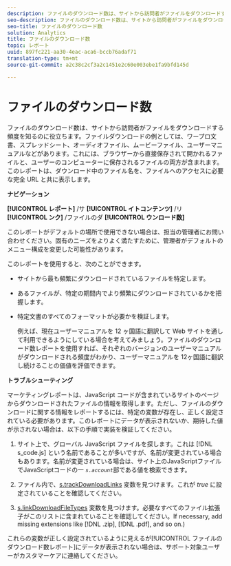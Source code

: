 ```yaml
---
description: ファイルのダウンロード数は、サイトから訪問者がファイルをダウンロードする頻度を知るのに役立ちます。ファイルダウンロードの例としては、ワープロ文書、スプレッドシート、オーディオファイル、ムービーファイル、ユーザーマニュアルなどがあります。これには、ブラウザーから直接保存されて開かれるファイルと、ユーザーのコンピューターに保存されるファイルの両方が含まれます。このレポートは、ダウンロード中のファイル名を、ファイルへのアクセスに必要な完全 URL と共に表示します。
seo-description: ファイルのダウンロード数は、サイトから訪問者がファイルをダウンロードする頻度を知るのに役立ちます。ファイルダウンロードの例としては、ワープロ文書、スプレッドシート、オーディオファイル、ムービーファイル、ユーザーマニュアルなどがあります。これには、ブラウザーから直接保存されて開かれるファイルと、ユーザーのコンピューターに保存されるファイルの両方が含まれます。このレポートは、ダウンロード中のファイル名を、ファイルへのアクセスに必要な完全 URL と共に表示します。
seo-title: ファイルのダウンロード数
solution: Analytics
title: ファイルのダウンロード数
topic: レポート
uuid: 897fc221-aa30-4eac-aca6-bccb76adaf71
translation-type: tm+mt
source-git-commit: a2c38c2cf3a2c1451e2c60e003ebe1fa9bfd145d

---
```



# ファイルのダウンロード数

ファイルのダウンロード数は、サイトから訪問者がファイルをダウンロードする頻度を知るのに役立ちます。ファイルダウンロードの例としては、ワープロ文書、スプレッドシート、オーディオファイル、ムービーファイル、ユーザーマニュアルなどがあります。これには、ブラウザーから直接保存されて開かれるファイルと、ユーザーのコンピューターに保存されるファイルの両方が含まれます。このレポートは、ダウンロード中のファイル名を、ファイルへのアクセスに必要な完全 URL と共に表示します。

**ナビゲーション**

**[!UICONTROL レポート]** /サ **[!UICONTROL イトコンテンツ]** /リ **[!UICONTROL ンク]** /ファイルのダ **[!UICONTROL ウンロード数]**

このレポートがデフォルトの場所で使用できない場合は、担当の管理者にお問い合わせください。固有のニーズをよりよく満たすために、管理者がデフォルトのメニュー構成を変更した可能性があります。

このレポートを使用すると、次のことができます。

* サイトから最も頻繁にダウンロードされているファイルを特定します。
* あるファイルが、特定の期間内でより頻繁にダウンロードされているかを把握します。
* 特定文書のすべてのフォーマットが必要かを検証します。

   例えば、現在ユーザーマニュアルを 12 ヶ国語に翻訳して Web サイトを通して利用できるようにしている場合を考えてみましょう。ファイルのダウンロード数レポートを使用すれば、それぞれのバージョンのユーザーマニュアルがダウンロードされる頻度がわかり、ユーザーマニュアルを 12ヶ国語に翻訳し続けることの価値を評価できます。

**トラブルシューティング**

マーケティングレポートは、JavaScript コードが含まれているサイトのページからダウンロードされたファイルの情報を取得します。ただし、ファイルのダウンロードに関する情報をレポートするには、特定の変数が存在し、正しく設定されている必要があります。このレポートにデータが表示されないか、期待した値が示されない場合は、以下の手順で実装を検証してください。

1. サイト上で、グローバル JavaScript ファイルを探します。これは [!DNL s_code.js] という名前であることが多いですが、名前が変更されている場合もあります。名前が変更されている場合は、サイト上のJavaScriptファイルでJavaScriptコードの一 *`s.account`*&#x200B;部である値を検索できます。

1. ファイル内で、[s.trackDownloadLinks](https://marketing.adobe.com/resources/help/en_US/sc/implement/c_trackdownllinks.html) 変数を見つけます。これが *true* に設定されていることを確認してください。

1. [s.linkDownloadFileTypes](https://marketing.adobe.com/resources/help/en_US/sc/implement/c_linkdownfiletypes.html) 変数を見つけます。必要なすべてのファイル拡張子がこのリストに含まれていることを確認してください。If necessary, add missing extensions like [!DNL .zip], [!DNL .pdf], and so on.)

これらの変数が正しく設定されているように見えるが[!UICONTROL ファイルのダウンロード数レポート]にデータが表示されない場合は、サポート対象ユーザーがカスタマーケアに連絡してください。
